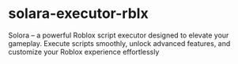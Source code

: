 # solara-executor-rblx
Solora – a powerful Roblox script executor designed to elevate your gameplay. Execute scripts smoothly, unlock advanced features, and customize your Roblox experience effortlessly
